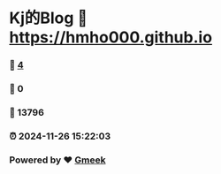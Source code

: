 # Kj的Blog :link: https://hmho000.github.io 
### :page_facing_up: [4](https://hmho000.github.io/tag.html) 
### :speech_balloon: 0 
### :hibiscus: 13796 
### :alarm_clock: 2024-11-26 15:22:03 
### Powered by :heart: [Gmeek](https://github.com/Meekdai/Gmeek)
